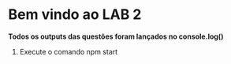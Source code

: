 <h1>Bem vindo ao LAB 2</h1>

**Todos os outputs das questões foram lançados no console.log()**

1. Execute o comando npm start

